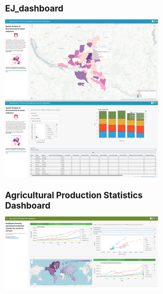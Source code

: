 # EJ_dashboard


![Dashboard](https://github.com/CharlotteGIS/EJ_dashboard/blob/main/output/dashboard.PNG "Dashboard")
![Dashboard](https://github.com/CharlotteGIS/EJ_dashboard/blob/main/output/dashboard2.PNG "Dashboard")



# Agricultural Production Statistics Dashboard

![Dashboard](https://github.com/CharlotteGIS/EJ_dashboard/blob/main/output/statistics_dashboard.PNG "Statistics Dashboard")



